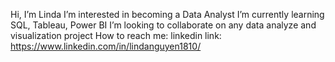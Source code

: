 Hi, I’m Linda
I’m interested in becoming a Data Analyst
I’m currently learning SQL, Tableau, Power BI
I’m looking to collaborate on any data analyze and visualization project 
How to reach me: linkedin link: https://www.linkedin.com/in/lindanguyen1810/

<!---
lindanguyen18/lindanguyen18 is a ✨ special ✨ repository because its `README.md` (this file) appears on your GitHub profile.
You can click the Preview link to take a look at your changes.
--->
